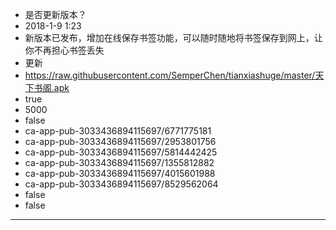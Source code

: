- 是否更新版本？
- 2018-1-9 1:23
- 新版本已发布，增加在线保存书签功能，可以随时随地将书签保存到网上，让你不再担心书签丢失
- 更新
- https://raw.githubusercontent.com/SemperChen/tianxiashuge/master/天下书阁.apk
- true
- 5000
- false
- ca-app-pub-3033436894115697/6771775181
- ca-app-pub-3033436894115697/2953801756
- ca-app-pub-3033436894115697/5814442425
- ca-app-pub-3033436894115697/1355812882
- ca-app-pub-3033436894115697/4015601988
- ca-app-pub-3033436894115697/8529562064
- false
- false
---
